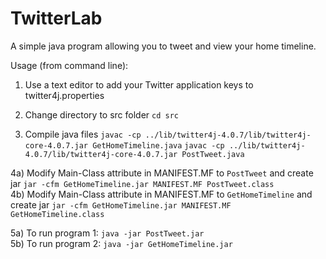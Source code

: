 # TwitterLab

A simple java program allowing you to tweet and view your home timeline.

Usage (from command line):
1) Use a text editor to add your Twitter application keys to twitter4j.properties

2) Change directory to src folder `cd src`

3) Compile java files
`javac -cp ../lib/twitter4j-4.0.7/lib/twitter4j-core-4.0.7.jar GetHomeTimeline.java`
`javac -cp ../lib/twitter4j-4.0.7/lib/twitter4j-core-4.0.7.jar PostTweet.java`

4a) Modify Main-Class attribute in MANIFEST.MF to `PostTweet` and create jar
`jar -cfm GetHomeTimeline.jar MANIFEST.MF PostTweet.class`
<br>
4b) Modify Main-Class attribute in MANIFEST.MF to  `GetHomeTimeline` and create jar
`jar -cfm GetHomeTimeline.jar MANIFEST.MF GetHomeTimeline.class`

5a) To run program 1: 
`java -jar PostTweet.jar`
<br>
5b) To run program 2: 
`java -jar GetHomeTimeline.jar`
